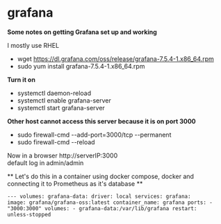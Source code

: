 # grafana
**Some notes on getting Grafana set up and working**  

I mostly use RHEL  
- wget https://dl.grafana.com/oss/release/grafana-7.5.4-1.x86_64.rpm  
- sudo yum install grafana-7.5.4-1.x86_64.rpm  

**Turn it on**   
- systemctl daemon-reload  
- systemctl enable grafana-server
- systemctl start grafana-server  

**Other host cannot access this server because it is on port 3000**  
- sudo firewall-cmd --add-port=3000/tcp --permanent
- sudo firewall-cmd --reload  

Now in a browser http://serverIP:3000  
default log in admin/admin  

** Let's do this in a container using docker compose, docker and connecting it to Prometheus as it's database **

<code>---
volumes:
  grafana-data:
    driver: local
services:
  grafana:
    image: grafana/grafana-oss:latest
    container_name: grafana
    ports:
      - "3000:3000"
    volumes:
      - grafana-data:/var/lib/grafana
    restart: unless-stopped
</code>
